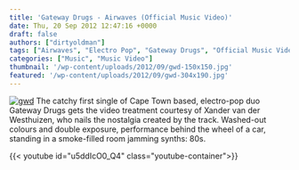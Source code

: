 ```yaml
---
title: 'Gateway Drugs - Airwaves (Official Music Video)'
date: Thu, 20 Sep 2012 12:47:16 +0000
draft: false
authors: ["dirtyoldman"]
tags: ["Airwaves", "Electro Pop", "Gateway Drugs", "Official Music Video", "south africa"]
categories: ["Music", "Music Video"]
thumbnail: '/wp-content/uploads/2012/09/gwd-150x150.jpg'
featured: '/wp-content/uploads/2012/09/gwd-304x190.jpg'
---
```


[![](/wp-content/uploads/2012/09/gwd.jpg "gwd")](/2012/09/20/gateway-drugs-airwaves-official-music-video/gwd/) The catchy first single of Cape Town based, electro-pop duo Gateway Drugs gets the video treatment courtesy of Xander van der Westhuizen, who nails the nostalgia created by the track. Washed-out colours and double exposure, performance behind the wheel of a car, standing in a smoke-filled room jamming synths: 80s.

{{< youtube id="u5ddIcO0_Q4" class="youtube-container">}}
